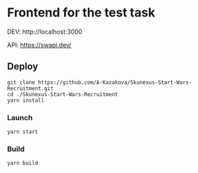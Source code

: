 # Frontend for the test task

DEV: http://localhost:3000

API: https://swapi.dev/

## Deploy

```shell script
git clone https://github.com/A-Kazakova/Skunexus-Start-Wars-Recruitment.git
cd ./Skunexus-Start-Wars-Recruitment
yarn install
```

### Launch

```shell script
yarn start
```

### Build

```shell script
yarn build
```